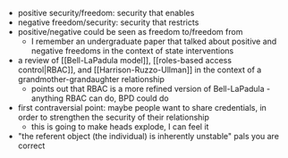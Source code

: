 - positive security/freedom: security that enables
- negative freedom/security: security that restricts
- positive/negative could be seen as freedom to/freedom from
	- I remember an undergraduate paper that talked about positive and negative freedoms in the context of state interventions
- a review of [[Bell-LaPadula model]], [[roles-based access control|RBAC]], and [[Harrison-Ruzzo-Ullman]] in the context of a grandmother-grandaughter relationship
	- points out that RBAC is a more refined version of Bell-LaPadula - anything RBAC can do, BPD could do 
- first contraversial point: maybe people want to share credentials, in order to strengthen the security of their relationship
	- this is going to make heads explode, I can feel it
- "the referent object (the individual) is inherently unstable" pals you are correct